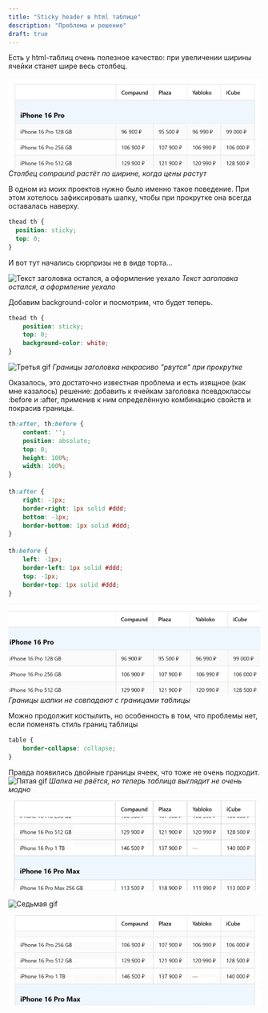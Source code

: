 ```yaml
---
title: "Sticky header в html таблице"
description: "Проблема и решение"
draft: true
---
```


Есть у html-таблиц очень полезное качество: при увеличении ширины ячейки станет шире весь столбец.

![Красота: столбец сам тянется под содержимое](/blog/img/2025-04-11-html-table/20250408_184100.gif)
*Столбец сompaund растёт по ширине, когда цены растут*

В одном из моих проектов нужно было именно такое поведение. При этом хотелось зафиксировать шапку, чтобы при прокрутке она всегда оставалась наверху.

```css
thead th {
  position: sticky;
  top: 0;
}
```

И вот тут начались сюрпризы не в виде торта...

![Текст заголовка остался, а оформление уехало](/blog/img/2025-04-11-html-table/20250408_184620.gif)
*Текст заголовка остался, а оформление уехало*

Добавим background-color и посмотрим, что будет теперь.

```css
thead th {
    position: sticky;
    top: 0;
    background-color: white;
}
```

![Третья gif](/blog/img/2025-04-11-html-table/20250408_184644.gif)
*Границы заголовка некрасиво "рвутся" при прокрутке*

Оказалось, это достаточно известная проблема и есть изящное (как мне казалось) решение: добавить к ячейкам заголовка псевдоклассы :before и :after, применив к ним определённую комбинацию свойств и покрасив границы.

```css
th:after, th:before {
    content: '';
    position: absolute;
    top: 0;
    height: 100%;
    width: 100%;
}

th:after {
    right: -1px;
    border-right: 1px solid #ddd;
    bottom: -1px;
    border-bottom: 1px solid #ddd;
}

th:before {
    left: -1px;
    border-left: 1px solid #ddd;
    top: -1px;
    border-top: 1px solid #ddd;
}
```

![четвертая gif](/blog/img/2025-04-11-html-table/20250408_184710.gif)
*Границы шапки не совпадают с границами таблицы*

Можно продолжит костылить, но особенность в том, что проблемы нет, если поменять стиль границ таблицы

```css
table {
    border-collapse: collapse;
}
```

Правда появились двойные границы ячеек, что тоже не очень подходит.
![Пятая gif](/blog/img/2025-04-11-html-table/20250408_184927.gif)
*Шапка не рвётся, но теперь таблица выглядит не очень модно*

![Шестая gif](/blog/img/2025-04-11-html-table/20250408_184947.gif)

![Седьмая gif](/blog/img/2025-04-11-html-table/20250408_185609.gif)

![Восьмая gif](/blog/img/2025-04-11-html-table/20250408_185627.gif)

